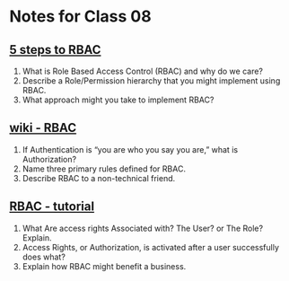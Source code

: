 # Notes for Class 08

## [5 steps to RBAC](https://www.csoonline.com/article/3060780/security/5-steps-to-simple-role-based-access-control.html)

1. What is Role Based Access Control (RBAC) and why do we care?
2. Describe a Role/Permission hierarchy that you might implement using RBAC.
3. What approach might you take to implement RBAC?

## [wiki - RBAC](https://en.wikipedia.org/wiki/Role-based_access_control)

1. If Authentication is “you are who you say you are,” what is Authorization?
2. Name three primary rules defined for RBAC.
3. Describe RBAC to a non-technical friend.

## [RBAC - tutorial](https://www.youtube.com/watch?v=C4NP8Eon3cA)

1. What Are access rights Associated with? The User? or The Role? Explain.
2. Access Rights, or Authorization, is activated after a user successfully does what?
3. Explain how RBAC might benefit a business.
